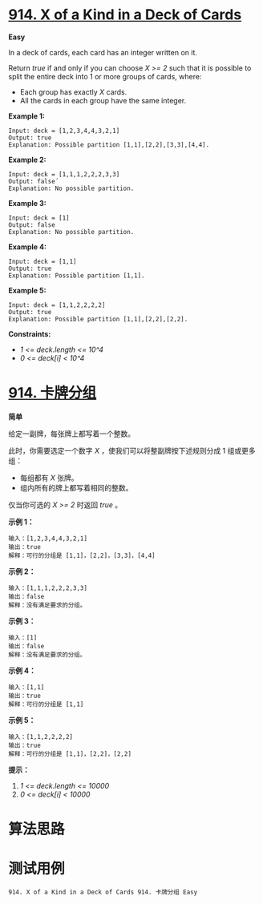 # [914. X of a Kind in a Deck of Cards][enTitle]

**Easy**

In a deck of cards, each card has an integer written on it.

Return  *true*  if and only if you can choose  *X >= 2*  such that it is possible to split the entire deck into 1 or more groups of cards, where:

- Each group has exactly  *X*  cards. 
- All the cards in each group have the same integer.



**Example 1:** 

```
Input: deck = [1,2,3,4,4,3,2,1]
Output: true
Explanation: Possible partition [1,1],[2,2],[3,3],[4,4].

```

**Example 2:** 

```
Input: deck = [1,1,1,2,2,2,3,3]
Output: false´
Explanation: No possible partition.

```

**Example 3:** 

```
Input: deck = [1]
Output: false
Explanation: No possible partition.

```

**Example 4:** 

```
Input: deck = [1,1]
Output: true
Explanation: Possible partition [1,1].

```

**Example 5:** 

```
Input: deck = [1,1,2,2,2,2]
Output: true
Explanation: Possible partition [1,1],[2,2],[2,2].

```



**Constraints:** 

-  *1 <= deck.length <= 10^4*  
-  *0 <= deck[i] < 10^4* 


# [914. 卡牌分组][cnTitle]

**简单**

给定一副牌，每张牌上都写着一个整数。

此时，你需要选定一个数字  *X* ，使我们可以将整副牌按下述规则分成 1 组或更多组：

- 每组都有  *X*  张牌。 
- 组内所有的牌上都写着相同的整数。

仅当你可选的  *X >= 2*  时返回  *true* 。



**示例 1：** 

```
输入：[1,2,3,4,4,3,2,1]
输出：true
解释：可行的分组是 [1,1]，[2,2]，[3,3]，[4,4]

```

**示例 2：** 

```
输入：[1,1,1,2,2,2,3,3]
输出：false
解释：没有满足要求的分组。

```

**示例 3：** 

```
输入：[1]
输出：false
解释：没有满足要求的分组。

```

**示例 4：** 

```
输入：[1,1]
输出：true
解释：可行的分组是 [1,1]

```

**示例 5：** 

```
输入：[1,1,2,2,2,2]
输出：true
解释：可行的分组是 [1,1]，[2,2]，[2,2]

```

 **提示：** 

1.  *1 <= deck.length <= 10000*  
2.  *0 <= deck[i] < 10000* 






# 算法思路

# 测试用例
```
914. X of a Kind in a Deck of Cards 914. 卡牌分组 Easy
```

[enTitle]: https://leetcode.com/problems/x-of-a-kind-in-a-deck-of-cards/
[cnTitle]: https://leetcode-cn.com/problems/x-of-a-kind-in-a-deck-of-cards/
